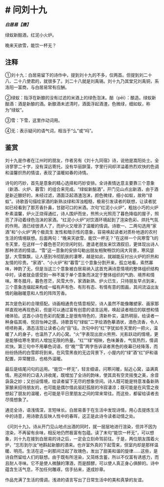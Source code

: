 # # 问刘十九

***白居易【唐】***

绿蚁新醅酒，红泥小火炉。

晚来天欲雪，能饮一杯无？

## 注释

①刘十九：白居易留下的诗作中，提到刘十九的不多，仅两首。但提到刘二十八、二十八使君的，就很多了。刘二十八就是刘禹锡。刘十九乃其堂兄刘禹铜，系洛阳一富商，与白居易常有应酬。

②绿蚁：指浮在新酿的没有过滤的米酒上的绿色泡沫。醅（pēi）：酿造。绿蚁新醅酒：酒是新酿的酒。新酿酒未滤清时，酒面浮起酒渣，色微绿，细如蚁，称为“绿蚁”。

③雪：下雪，这里作动词用。

④无：表示疑问的语气词，相当于“么”或“吗”。

## 鉴赏

刘十九是作者在江州时的朋友，作者另有《刘十九同宿》诗，说他是嵩阳处士。全诗寥寥二十字，没有深远寄托，没有华丽辞藻，字里行间却洋溢着热烈欢快的色调和温馨炽热的情谊，表现了温暖如春的诗情。

诗句的巧妙，首先是意象的精心选择和巧妙安排。全诗表情达意主要靠三个意象（新酒、火炉、暮雪）的组合来完成。“绿蚁新醅酒”，开门见山点出新酒，由于酒是新近酿好的，未经过滤，酒面泛起酒渣泡沫，颜色微绿，细小如蚁，故称“绿蚁”。诗歌首句描绘家酒的新熟淡绿和浑浊粗糙，极易引发读者的联想，让读者犹如已经看到了那芳香扑鼻，甘甜可口的米酒。次句“红泥小火炉”，粗拙小巧的火炉朴素温馨，炉火正烧得通红，诗人围炉而坐，熊熊火光照亮了暮色降临的屋子，照亮了浮动着绿色泡沫的家酒。“红泥小火炉”对饮酒环境起到了渲染色彩、烘托气氛的作用。酒已经很诱人了，而炉火又增添了温暖的情调。诗歌一、二两句选用“家酒”和“小火炉”两个极具生
发性和暗示性的意象，容易唤起读者对质朴地道的农村生活的情境联想。后面两句：“晚来天欲雪，能饮一杯无？”在这样一个风寒雪飞的冬天里，在这样一个暮色苍茫的空闲时刻，邀请老朋友来饮酒叙旧，更体现出诗人那种浓浓的情谊。“雪”这一意象的安排勾勒出朋友相聚畅饮的阔大背景，寒风瑟瑟，大雪飘飘，让人感到冷彻肌肤的凄寒，越是如此，就越能反衬出火炉的炽热和友情的珍贵。“家酒”、“小火炉”和“暮雪”三个意象分割开来，孤立地看，索然寡味，神韵了无，但是当这三个意象被白居易纳入这首充满诗意情境的整体组织结构中时，读者就会感受到一种不属于单个意象而决定于整体组织的气韵、境界和情味。寒冬腊月，暮色苍茫，风雪大作，家酒新熟、炉火已生，只待朋友早点到来，三个意象连缀起来构成一幅有声有色、有形有态、有情有意的图画，其间流溢出友情的融融暖意和人性的阵阵芳香。

其次是色彩的合理搭配。诗画相通贵在情意相契，诗人虽然不能像雕塑家、画家那样直观地再现色彩，但是可以通过富有创意的语言运用，唤起读者相应的联想和情绪体验。这首小诗在色彩的配置上是很有特色的，清新朴实，温热明丽，给读者一种身临其境、悦目怡神之感。诗歌首句“绿蚁”二字绘酒色摹酒状，酒色流香，令人啧啧称美，酒态活现让读者心向“目”往。次句中的“红”字犹如冬天里的一把火，温暖了人的身子，也温热了人的心窝。“火”字表现出炭火熊熊、光影跃动的情境，更是能够给寒冬里的人增加无限的热量。“红”“绿”相映，色味兼香，气氛热烈，情调欢快。第三句中不用摹色词语，但“晚”“雪”两字告诉读者黑色的夜幕已经降落，而纷纷扬扬的白雪即将到来。在风雪黑夜的无边背景下，小屋内的“绿”酒“红”炉和谐配置，异常醒目，也格外温暖。

最后是结尾问句的运用。“能饮一杯无”，轻言细语，问寒问暖，贴近心窝，溢满真情。用这样的口语入诗收尾，既增加了全诗的韵味，使其具有空灵摇曳之美，余音袅袅之妙；又创设情境，给读者留下无尽的想象空间。诗人既可能是特意准备新熟家酿来招待朋友的，也可能是偶尔借此驱赶孤居的冷寂凄凉；既可能是在风雪之夜想起了朋友的温暖，也可能是平日里朋友之间的常来常往。而这些，都留给读者去尽情想象了。

通览全诗，语浅情深，言短味长。白居易善于在生活中发现诗情，用心去提炼生活中的诗意，用诗歌去反映人性中的春晖，这正是此诗令读者动情之处。

《问刘十九》。诗从开门见山地点出酒的同时，就一层层地进行渲染，但并不因为渲染，不再留有余味，相反地仍然极富有包蕴。读了末句“能饮一杯无”，可以想象，刘十九在接到白居易的诗之后，一定会立刻命驾前往。于是，两位朋友围着火炉，“忘形到尔汝”地斟起新酿的酒来。也许室外真的下起雪来，但室内却是那样温暖、明亮。生活在这一刹那间泛起了玫瑰色，发出了甜美和谐的旋律……这些，是诗自然留给人们的联想。由于既有所渲染，又简练含蓄，所以不仅富有诱惑力，而且耐人寻味。它不是使人微醺的薄酒，而是醇醪，可以使人真正身心俱醉的。诗中蕴含生活气息，不加任何雕琢，信手拈来，遂成妙章。

作品充满了生活的情调，浅进的语言写出了日常生活中的美和真挚的友谊。
